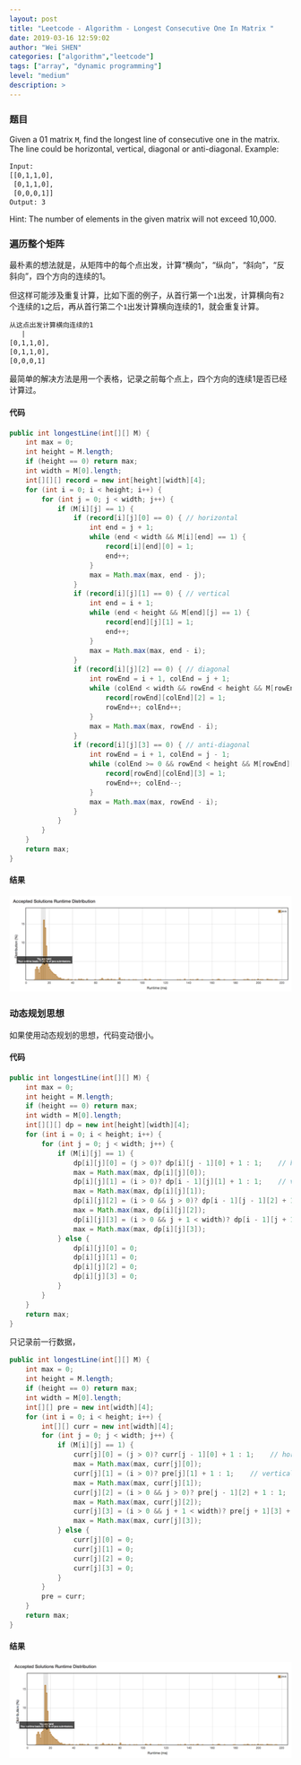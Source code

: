 ```yaml
---
layout: post
title: "Leetcode - Algorithm - Longest Consecutive One In Matrix "
date: 2019-03-16 12:59:02
author: "Wei SHEN"
categories: ["algorithm","leetcode"]
tags: ["array", "dynamic programming"]
level: "medium"
description: >
---
```


### 题目
Given a 01 matrix `M`, find the longest line of consecutive one in the matrix. The line could be horizontal, vertical, diagonal or anti-diagonal.
Example:
```
Input:
[[0,1,1,0],
 [0,1,1,0],
 [0,0,0,1]]
Output: 3
```

Hint: The number of elements in the given matrix will not exceed 10,000.

### 遍历整个矩阵
最朴素的想法就是，从矩阵中的每个点出发，计算“横向”，“纵向”，“斜向”，“反斜向”，四个方向的连续的1。

但这样可能涉及重复计算，比如下面的例子，从首行第一个`1`出发，计算横向有`2`个连续的`1`之后，再从首行第二个`1`出发计算横向连续的1，就会重复计算。
```
从这点出发计算横向连续的1
   |
[0,1,1,0],
[0,1,1,0],
[0,0,0,1]
```

最简单的解决方法是用一个表格，记录之前每个点上，四个方向的连续1是否已经计算过。

#### 代码
```java
public int longestLine(int[][] M) {
    int max = 0;
    int height = M.length;
    if (height == 0) return max;
    int width = M[0].length;
    int[][][] record = new int[height][width][4];
    for (int i = 0; i < height; i++) {
        for (int j = 0; j < width; j++) {
            if (M[i][j] == 1) {
                if (record[i][j][0] == 0) { // horizontal
                    int end = j + 1;
                    while (end < width && M[i][end] == 1) {
                        record[i][end][0] = 1;
                        end++;
                    }
                    max = Math.max(max, end - j);
                }
                if (record[i][j][1] == 0) { // vertical
                    int end = i + 1;
                    while (end < height && M[end][j] == 1) {
                        record[end][j][1] = 1;
                        end++;
                    }
                    max = Math.max(max, end - i);
                }
                if (record[i][j][2] == 0) { // diagonal
                    int rowEnd = i + 1, colEnd = j + 1;
                    while (colEnd < width && rowEnd < height && M[rowEnd][colEnd] == 1) {
                        record[rowEnd][colEnd][2] = 1;
                        rowEnd++; colEnd++;
                    }
                    max = Math.max(max, rowEnd - i);
                }
                if (record[i][j][3] == 0) { // anti-diagonal
                    int rowEnd = i + 1, colEnd = j - 1;
                    while (colEnd >= 0 && rowEnd < height && M[rowEnd][colEnd] == 1) {
                        record[rowEnd][colEnd][3] = 1;
                        rowEnd++; colEnd--;
                    }
                    max = Math.max(max, rowEnd - i);
                }
            }
        }
    }
    return max;
}
```

#### 结果
![longest-consecutive-one-in-matrix-1](/images/leetcode/longest-consecutive-one-in-matrix-1.png)


### 动态规划思想
如果使用动态规划的思想，代码变动很小。

#### 代码
```java
public int longestLine(int[][] M) {
    int max = 0;
    int height = M.length;
    if (height == 0) return max;
    int width = M[0].length;
    int[][][] dp = new int[height][width][4];
    for (int i = 0; i < height; i++) {
        for (int j = 0; j < width; j++) {
            if (M[i][j] == 1) {
                dp[i][j][0] = (j > 0)? dp[i][j - 1][0] + 1 : 1;    // horizontal
                max = Math.max(max, dp[i][j][0]);
                dp[i][j][1] = (i > 0)? dp[i - 1][j][1] + 1 : 1;    // vertical
                max = Math.max(max, dp[i][j][1]);
                dp[i][j][2] = (i > 0 && j > 0)? dp[i - 1][j - 1][2] + 1 : 1;    // diagonal
                max = Math.max(max, dp[i][j][2]);
                dp[i][j][3] = (i > 0 && j + 1 < width)? dp[i - 1][j + 1][3] + 1 : 1;    // anti-diagonal
                max = Math.max(max, dp[i][j][3]);
            } else {
                dp[i][j][0] = 0;
                dp[i][j][1] = 0;
                dp[i][j][2] = 0;
                dp[i][j][3] = 0;
            }
        }
    }
    return max;
}
```

只记录前一行数据，
```java
public int longestLine(int[][] M) {
    int max = 0;
    int height = M.length;
    if (height == 0) return max;
    int width = M[0].length;
    int[][] pre = new int[width][4];
    for (int i = 0; i < height; i++) {
        int[][] curr = new int[width][4];
        for (int j = 0; j < width; j++) {
            if (M[i][j] == 1) {
                curr[j][0] = (j > 0)? curr[j - 1][0] + 1 : 1;    // horizontal
                max = Math.max(max, curr[j][0]);
                curr[j][1] = (i > 0)? pre[j][1] + 1 : 1;    // vertical
                max = Math.max(max, curr[j][1]);
                curr[j][2] = (i > 0 && j > 0)? pre[j - 1][2] + 1 : 1;    // diagonal
                max = Math.max(max, curr[j][2]);
                curr[j][3] = (i > 0 && j + 1 < width)? pre[j + 1][3] + 1 : 1;    // anti-diagonal
                max = Math.max(max, curr[j][3]);
            } else {
                curr[j][0] = 0;
                curr[j][1] = 0;
                curr[j][2] = 0;
                curr[j][3] = 0;
            }
        }
        pre = curr;
    }
    return max;
}
```

#### 结果
![longest-consecutive-one-in-matrix-2](/images/leetcode/longest-consecutive-one-in-matrix-2.png)
